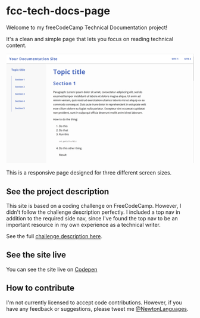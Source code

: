 # fcc-tech-docs-page
Welcome to my freeCodeCamp Technical Documentation project!

It's a clean and simple page that lets you focus on reading technical content.

![Site screenshot](project/images/tech-docs-site-screenshot.PNG)

This is a responsive page designed for three different screen sizes.


## See the project description

This site is based on a coding challenge on FreeCodeCamp. However, I didn't follow the challenge description
perfectly. I included a top nav in addition to the required side nav, since I've found the top nav to be
an important resource in my own experience as a technical writer.

See the full
[challenge description here](https://www.freecodecamp.org/learn/responsive-web-design/responsive-web-design-projects/build-a-technical-documentation-page).

## See the site live

You can see the site live on [Codepen](https://codepen.io/NewWebAsh/pen/oNLRoPW?editors=0100)


## How to contribute

I'm not currently licensed to accept code contributions. However, if you have
any feedback or suggestions, please tweet me [@NewtonLanguages](https://twitter.com/NewtonLanguages).
